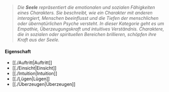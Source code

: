 >*Die **Seele** repräsentiert die emotionalen und sozialen Fähigkeiten eines Charakters. Sie beschreibt, wie ein Charakter mit anderen interagiert, Menschen beeinflusst und die Tiefen der menschlichen oder übernatürlichen Psyche versteht. In dieser Kategorie geht es um Empathie, Überzeugungskraft und intuitives Verständnis. Charaktere, die in sozialen oder spirituellen Bereichen brillieren, schöpfen ihre Kraft aus der Seele.*  
  
#### Eigenschaft  
  
- [[./Auftritt|Auftritt]]  
- [[./Einsicht|Einsicht]]  
- [[./Intuition|Intuition]]  
- [[./Lügen|Lügen]]  
- [[./Überzeugen|Überzeugen]]